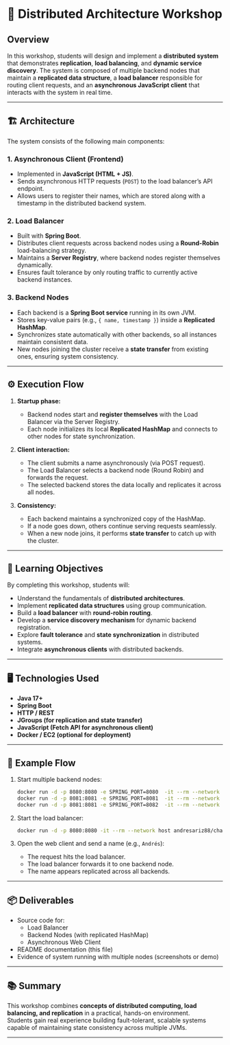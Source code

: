 # 🧩 Distributed Architecture Workshop

## Overview

In this workshop, students will design and implement a **distributed system** that demonstrates **replication**, **load balancing**, and **dynamic service discovery**. The system is composed of multiple backend nodes that maintain a **replicated data structure**, a **load balancer** responsible for routing client requests, and an **asynchronous JavaScript client** that interacts with the system in real time.

---

## 🏗️ Architecture

The system consists of the following main components:

### 1. Asynchronous Client (Frontend)
- Implemented in **JavaScript (HTML + JS)**.
- Sends asynchronous HTTP requests (`POST`) to the load balancer’s API endpoint.
- Allows users to register their names, which are stored along with a timestamp in the distributed backend system.

### 2. Load Balancer
- Built with **Spring Boot**.
- Distributes client requests across backend nodes using a **Round-Robin** load-balancing strategy.
- Maintains a **Server Registry**, where backend nodes register themselves dynamically.
- Ensures fault tolerance by only routing traffic to currently active backend instances.

### 3. Backend Nodes
- Each backend is a **Spring Boot service** running in its own JVM.
- Stores key-value pairs (e.g., `{ name, timestamp }`) inside a **Replicated HashMap**.
- Synchronizes state automatically with other backends, so all instances maintain consistent data.
- New nodes joining the cluster receive a **state transfer** from existing ones, ensuring system consistency.

---

## ⚙️ Execution Flow

1. **Startup phase:**
   - Backend nodes start and **register themselves** with the Load Balancer via the Server Registry.
   - Each node initializes its local **Replicated HashMap** and connects to other nodes for state synchronization.

2. **Client interaction:**
   - The client submits a name asynchronously (via POST request).
   - The Load Balancer selects a backend node (Round Robin) and forwards the request.
   - The selected backend stores the data locally and replicates it across all nodes.

3. **Consistency:**
   - Each backend maintains a synchronized copy of the HashMap.
   - If a node goes down, others continue serving requests seamlessly.
   - When a new node joins, it performs **state transfer** to catch up with the cluster.

---

## 🧠 Learning Objectives

By completing this workshop, students will:

- Understand the fundamentals of **distributed architectures**.
- Implement **replicated data structures** using group communication.
- Build a **load balancer** with **round-robin routing**.
- Develop a **service discovery mechanism** for dynamic backend registration.
- Explore **fault tolerance** and **state synchronization** in distributed systems.
- Integrate **asynchronous clients** with distributed backends.

---

## 🖥️ Technologies Used

- **Java 17+**
- **Spring Boot**
- **HTTP / REST**
- **JGroups (for replication and state transfer)**
- **JavaScript (Fetch API for asynchronous client)**
- **Docker / EC2 (optional for deployment)**

---

## 🧪 Example Flow

1. Start multiple backend nodes:
   ```bash
   docker run -d -p 8080:8080 -e SPRING_PORT=8080  -it --rm --network host andresariz88/simplechat
   docker run -d -p 8081:8081 -e SPRING_PORT=8081  -it --rm --network host andresariz88/simplechat
   docker run -d -p 8081:8081 -e SPRING_PORT=8082  -it --rm --network host andresariz88/simplechat
   ```

2. Start the load balancer:
   ```bash
   docker run -d -p 8080:8080 -it --rm --network host andresariz88/chat-load-balancer
   ```

3. Open the web client and send a name (e.g., `Andrés`):
   - The request hits the load balancer.
   - The load balancer forwards it to one backend node.
   - The name appears replicated across all backends.

---

## 📦 Deliverables

- Source code for:
  - Load Balancer
  - Backend Nodes (with replicated HashMap)
  - Asynchronous Web Client
- README documentation (this file)
- Evidence of system running with multiple nodes (screenshots or demo)

---

## 📚 Summary

This workshop combines **concepts of distributed computing, load balancing, and replication** in a practical, hands-on environment.  
Students gain real experience building fault-tolerant, scalable systems capable of maintaining state consistency across multiple JVMs.

---

